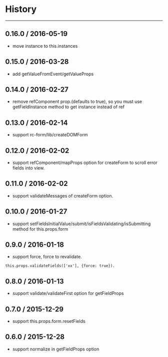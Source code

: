 # History
----

## 0.16.0 / 2016-05-19

- move instance to this.instances

## 0.15.0 / 2016-03-28

- add getValueFromEvent/getValueProps


## 0.14.0 / 2016-02-27

- remove refComponent prop.(defaults to true), so you must use getFieldInstance method to get instance instead of ref

## 0.13.0 / 2016-02-14

- support rc-form/lib/createDOMForm

## 0.12.0 / 2016-02-02

- support refComponent/mapProps option for createForm to scroll error fields into view.

## 0.11.0 / 2016-02-02

- support validateMessages of createForm option.

## 0.10.0 / 2016-01-27

- support setFieldsInitialValue/submit/isFieldsValidating/isSubmitting method for this.props.form

## 0.9.0 / 2016-01-18

- support force, force to revalidate.

```
this.props.validateFields(['xx'], {force: true}).
```

## 0.8.0 / 2016-01-13

- support validate/validateFirst option for getFieldProps 

## 0.7.0 / 2015-12-29

- support this.props.form.resetFields

## 0.6.0 / 2015-12-28

- support normalize in getFieldProps option
